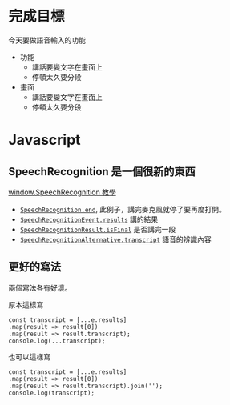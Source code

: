 # 完成目標

今天要做語音輸入的功能

- 功能
  - 講話要變文字在畫面上
  - 停頓太久要分段
- 畫面
  - 講話要變文字在畫面上
  - 停頓太久要分段

# Javascript

## SpeechRecognition 是一個很新的東西
[window.SpeechRecognition 教學](http://javascript.ruanyifeng.com/htmlapi/webspeech.html)

- [`SpeechRecognition.end`](https://developer.mozilla.org/en-US/docs/Web/Events/end_%28SpeechRecognition%29), 此例子，講完麥克風就停了要再度打開。
- [`SpeechRecognitionEvent.results`](https://developer.mozilla.org/en-US/docs/Web/API/SpeechRecognitionEvent/results) 講的結果
- [`SpeechRecognitionResult.isFinal`](https://developer.mozilla.org/en-US/docs/Web/API/SpeechRecognitionResult/isFinal) 是否講完一段
- [`SpeechRecognitionAlternative.transcript`](https://developer.mozilla.org/en-US/docs/Web/API/SpeechRecognitionAlternative/transcript) 語音的辨識內容

## 更好的寫法

兩個寫法各有好壞。

原本這樣寫
```javascript=
const transcript = [...e.results]
.map(result => result[0])
.map(result => result.transcript);
console.log(...transcript);
```
也可以這樣寫
```javascript=
const transcript = [...e.results]
.map(result => result[0])
.map(result => result.transcript).join('');
console.log(transcript);
```
